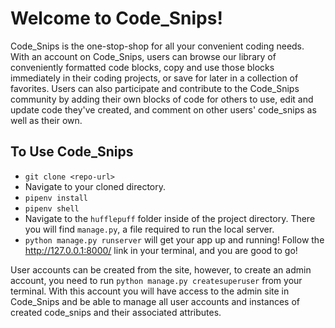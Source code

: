 # Welcome to Code_Snips!

Code_Snips is the one-stop-shop for all your convenient coding needs. With an account on Code_Snips, users can browse our library of conveniently formatted code blocks, copy and use those blocks immediately in their coding projects, or save for later in a collection of favorites. Users can also participate and contribute to the Code_Snips community by adding their own blocks of code for others to use, edit and update code they've created, and comment on other users' code_snips as well as their own.

## To Use Code_Snips
- ```git clone <repo-url>```
- Navigate to your cloned directory.
- ```pipenv install```
- ```pipenv shell```
- Navigate to the ```hufflepuff``` folder inside of the project directory. There you will find ```manage.py```, a file required to run the local server.
- ```python manage.py runserver``` will get your app up and running! Follow the http://127.0.0.1:8000/ link in your terminal, and you are good to go!

User accounts can be created from the site, however, to create an admin account, you need to run ```python manage.py createsuperuser``` from your terminal. With this account you will have access to the admin site in Code_Snips and be able to manage all user accounts and instances of created code_snips and their associated attributes.
